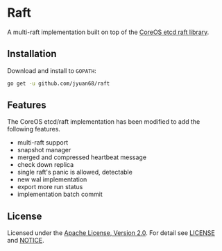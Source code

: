 # Raft

A multi-raft implementation built on top of the [CoreOS etcd raft library](https://github.com/etcd-io/etcd). 

## Installation

Download and install to `GOPATH`:
```bash
go get -u github.com/jyuan68/raft
```

## Features

The CoreOS etcd/raft implementation has been modified to add the following features.

- multi-raft support    
- snapshot manager   
- merged and compressed heartbeat message    
- check down replica      
- single raft's panic is allowed, detectable  
- new wal implementation    
- export more run status    
- implementation batch commit

## License

Licensed under the [Apache License, Version 2.0](http://www.apache.org/licenses/LICENSE-2.0). 
For detail see [LICENSE](LICENSE) and [NOTICE](NOTICE).
